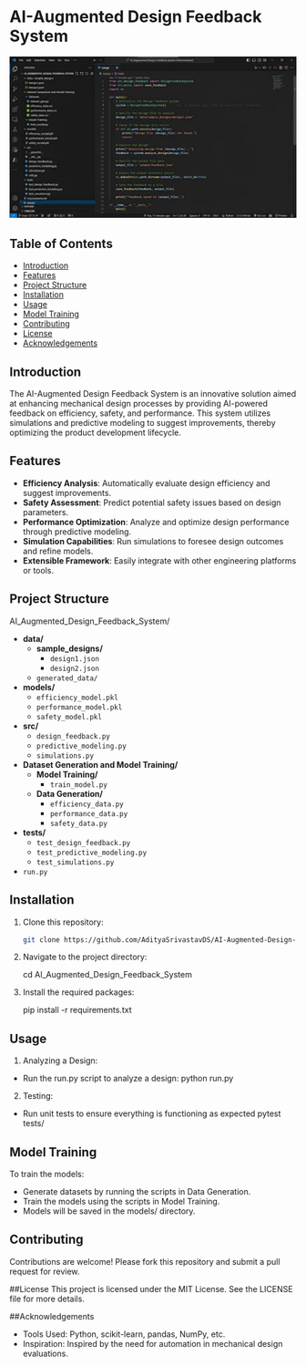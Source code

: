 # AI-Augmented Design Feedback System

![Project Banner](banner/structure.jpg) <!-- Add a banner image if you have one -->

## Table of Contents
- [Introduction](#introduction)
- [Features](#features)
- [Project Structure](#project-structure)
- [Installation](#installation)
- [Usage](#usage)
- [Model Training](#model-training)
- [Contributing](#contributing)
- [License](#license)
- [Acknowledgements](#acknowledgements)

## Introduction

The AI-Augmented Design Feedback System is an innovative solution aimed at enhancing mechanical design processes by providing AI-powered feedback on efficiency, safety, and performance. This system utilizes simulations and predictive modeling to suggest improvements, thereby optimizing the product development lifecycle.

## Features

- **Efficiency Analysis**: Automatically evaluate design efficiency and suggest improvements.
- **Safety Assessment**: Predict potential safety issues based on design parameters.
- **Performance Optimization**: Analyze and optimize design performance through predictive modeling.
- **Simulation Capabilities**: Run simulations to foresee design outcomes and refine models.
- **Extensible Framework**: Easily integrate with other engineering platforms or tools.

## Project Structure

AI_Augmented_Design_Feedback_System/
* **data/**
  * **sample_designs/**
    * `design1.json`
    * `design2.json`
  * `generated_data/`
* **models/**
  * `efficiency_model.pkl`
  * `performance_model.pkl`
  * `safety_model.pkl`
* **src/**
  * `design_feedback.py`
  * `predictive_modeling.py`
  * `simulations.py`
* **Dataset Generation and Model Training/**
  * **Model Training/**
    * `train_model.py`
  * **Data Generation/**
    * `efficiency_data.py`
    * `performance_data.py`
    * `safety_data.py`
* **tests/**
  * `test_design_feedback.py`
  * `test_predictive_modeling.py`
  * `test_simulations.py`
* `run.py`




## Installation

1. Clone this repository:
   ```bash
   git clone https://github.com/AdityaSrivastavDS/AI-Augmented-Design-Feedback-System
   
2. Navigate to the project directory:
   
   cd AI_Augmented_Design_Feedback_System

3. Install the required packages:

     pip install -r requirements.txt

## Usage

1. Analyzing a Design:

- Run the run.py script to analyze a design:
   python run.py

2. Testing:

- Run unit tests to ensure everything is functioning as expected
   pytest tests/


## Model Training

To train the models:

- Generate datasets by running the scripts in Data Generation.
- Train the models using the scripts in Model Training.
- Models will be saved in the models/ directory.


## Contributing
Contributions are welcome! Please fork this repository and submit a pull request for review.

##License
This project is licensed under the MIT License. See the LICENSE file for more details.

##Acknowledgements
- Tools Used: Python, scikit-learn, pandas, NumPy, etc.
- Inspiration: Inspired by the need for automation in mechanical design evaluations.
